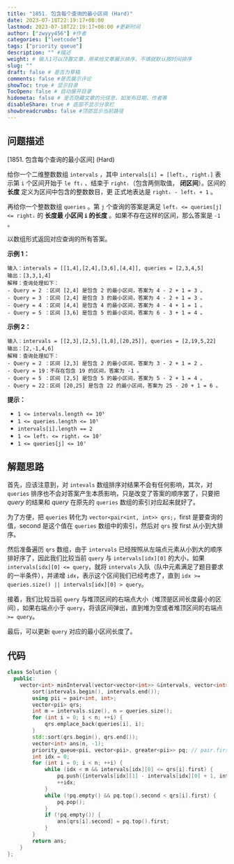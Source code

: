 ```yaml
---
title: "1851. 包含每个查询的最小区间 (Hard)"
date: 2023-07-18T22:19:17+08:00
lastmod: 2023-07-18T22:19:17+08:00 #更新时间
author: ["zwyyy456"] #作者
categories: ["leetcode"]
tags: ["priority queue"]
description: "" #描述
weight: # 输入1可以顶置文章，用来给文章展示排序，不填就默认按时间排序
slug: ""
draft: false # 是否为草稿
comments: false #是否展示评论
showToc: true # 显示目录
TocOpen: false # 自动展开目录
hidemeta: false # 是否隐藏文章的元信息，如发布日期、作者等
disableShare: true # 底部不显示分享栏
showbreadcrumbs: false #顶部显示当前路径
---
```

## 问题描述

[1851. 包含每个查询的最小区间] (Hard)

[link]: https://leetcode.cn/problems/minimum-interval-to-include-each-query/

给你一个二维整数数组 `intervals` ，其中 `intervals[i] = [leftᵢ, rightᵢ]` 表示第 `i` 个区间开始于 `le
ftᵢ` 、结束于 `rightᵢ`（包含两侧取值， **闭区间**）。区间的 **长度** 定义为区间中包含的整数数目，更
正式地表达是 `rightᵢ - leftᵢ + 1` 。

再给你一个整数数组 `queries` 。第 `j` 个查询的答案是满足 `leftᵢ <= queries[j] <= rightᵢ` 的 **长度最
小区间 `i` 的长度** 。如果不存在这样的区间，那么答案是 `-1` 。

以数组形式返回对应查询的所有答案。

**示例 1：**

```
输入：intervals = [[1,4],[2,4],[3,6],[4,4]], queries = [2,3,4,5]
输出：[3,3,1,4]
解释：查询处理如下：
- Query = 2 ：区间 [2,4] 是包含 2 的最小区间，答案为 4 - 2 + 1 = 3 。
- Query = 3 ：区间 [2,4] 是包含 3 的最小区间，答案为 4 - 2 + 1 = 3 。
- Query = 4 ：区间 [4,4] 是包含 4 的最小区间，答案为 4 - 4 + 1 = 1 。
- Query = 5 ：区间 [3,6] 是包含 5 的最小区间，答案为 6 - 3 + 1 = 4 。

```

**示例 2：**

```
输入：intervals = [[2,3],[2,5],[1,8],[20,25]], queries = [2,19,5,22]
输出：[2,-1,4,6]
解释：查询处理如下：
- Query = 2 ：区间 [2,3] 是包含 2 的最小区间，答案为 3 - 2 + 1 = 2 。
- Query = 19：不存在包含 19 的区间，答案为 -1 。
- Query = 5 ：区间 [2,5] 是包含 5 的最小区间，答案为 5 - 2 + 1 = 4 。
- Query = 22：区间 [20,25] 是包含 22 的最小区间，答案为 25 - 20 + 1 = 6 。

```

**提示：**

- `1 <= intervals.length <= 10⁵`
- `1 <= queries.length <= 10⁵`
- `intervals[i].length == 2`
- `1 <= leftᵢ <= rightᵢ <= 10⁷`
- `1 <= queries[j] <= 10⁷`

## 解题思路

首先，应该注意到，对 `intevals` 数组排序对结果不会有任何影响，其次，对 `queries` 排序也不会对答案产生本质影响，只是改变了答案的顺序罢了，只要把 $query$ 的结果和 $query$ 在原先的 `queries` 数组的索引对应起来就好了。

为了方便，把 `queries` 转化为 `vector<pair<int, int>> qrs;`，first 是要查询的值，second 是这个值在 `queries` 数组中的索引，然后对 `qrs` 按 first 从小到大排序。

然后准备遍历 `qrs` 数组，由于 `intervals` 已经按照从左端点元素从小到大的顺序排好序了，因此我们比较当前 `query` 与 `intervals[idx][0]` 的大小，如果 `intervals[idx][0] <= query`，就将 `intervals` 入队（队中元素满足了题目要求的一半条件），并递增 `idx`，表示这个区间我们已经考虑了，直到 `idx >= queries.size() || intervals[idx][0] > query`。

接着，我们比较当前 `query` 与堆顶区间的右端点大小（堆顶是区间长度最小的区间），如果右端点小于 `query`，将该区间弹出，直到堆为空或者堆顶区间的右端点 `>= query`。

最后，可以更新 `query` 对应的最小区间长度了。

## 代码

```cpp
class Solution {
  public:
    vector<int> minInterval(vector<vector<int>> &intervals, vector<int> &queries) {
        sort(intervals.begin(), intervals.end());
        using pii = pair<int, int>;
        vector<pii> qrs;
        int m = intervals.size(), n = queries.size();
        for (int i = 0; i < n; ++i) {
            qrs.emplace_back(queries[i], i);
        }
        std::sort(qrs.begin(), qrs.end());
        vector<int> ans(n, -1);
        priority_queue<pii, vector<pii>, greater<pii>> pq; // pair.first => right - left + 1，pair.second => right
        int idx = 0;
        for (int i = 0; i < n; ++i) {
            while (idx < m && intervals[idx][0] <= qrs[i].first) {
                pq.push({intervals[idx][1] - intervals[idx][0] + 1, intervals[idx][1]});
                ++idx;
            }
            while (!pq.empty() && pq.top().second < qrs[i].first) {
                pq.pop();
            }
            if (!pq.empty()) {
                ans[qrs[i].second] = pq.top().first;
            }
        }
        return ans;
    }
};
```



